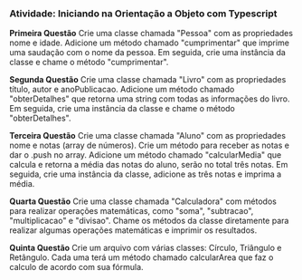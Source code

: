 <h3> Atividade: Iniciando na Orientação a Objeto com Typescript </h3>

**Primeira Questão**
Crie uma classe chamada "Pessoa" com as propriedades nome e idade. Adicione um método chamado "cumprimentar" que imprime uma saudação com o nome da pessoa. Em seguida, crie uma instância da classe e chame o método "cumprimentar".

**Segunda Questão**
Crie uma classe chamada "Livro" com as propriedades título, autor e anoPublicacao. Adicione um método chamado "obterDetalhes" que retorna uma string com todas as informações do livro. Em seguida, crie uma instância da classe e chame o método "obterDetalhes".

**Terceira Questão**
Crie uma classe chamada "Aluno" com as propriedades nome e notas (array de números). Crie um método para receber as notas e dar o .push no array. Adicione um método chamado "calcularMedia" que calcula e retorna a média das notas do aluno, serão no total três notas. Em seguida, crie uma instância da classe, adicione as três notas e imprima a média.

**Quarta Questão**
Crie uma classe chamada "Calculadora" com métodos para realizar operações matemáticas, como "soma", "subtracao", "multiplicacao" e "divisao". Chame os métodos da classe diretamente para realizar algumas operações matemáticas e imprimir os resultados.

**Quinta Questão**
Crie um arquivo com várias classes:
Círculo, Triângulo e Retângulo.
Cada uma terá um método chamado calcularArea que faz o calculo de acordo com sua fórmula.

